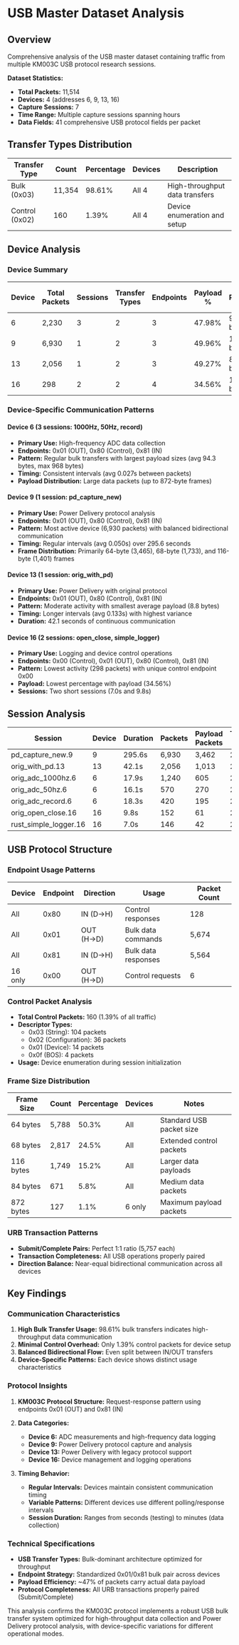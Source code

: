 # USB Master Dataset Analysis

## Overview
Comprehensive analysis of the USB master dataset containing traffic from multiple KM003C USB protocol research sessions.

**Dataset Statistics:**
- **Total Packets:** 11,514
- **Devices:** 4 (addresses 6, 9, 13, 16)
- **Capture Sessions:** 7
- **Time Range:** Multiple capture sessions spanning hours
- **Data Fields:** 41 comprehensive USB protocol fields per packet

## Transfer Types Distribution

| Transfer Type | Count | Percentage | Devices | Description |
|---------------|-------|------------|---------|-------------|
| Bulk (0x03) | 11,354 | 98.61% | All 4 | High-throughput data transfers |
| Control (0x02) | 160 | 1.39% | All 4 | Device enumeration and setup |

## Device Analysis

### Device Summary
| Device | Total Packets | Sessions | Transfer Types | Endpoints | Payload % | Avg Payload Size |
|--------|---------------|----------|----------------|-----------|-----------|------------------|
| 6 | 2,230 | 3 | 2 | 3 | 47.98% | 94.3 bytes |
| 9 | 6,930 | 1 | 2 | 3 | 49.96% | 12.6 bytes |
| 13 | 2,056 | 1 | 2 | 3 | 49.27% | 8.8 bytes |
| 16 | 298 | 2 | 2 | 4 | 34.56% | 12.8 bytes |

### Device-Specific Communication Patterns

#### Device 6 (3 sessions: 1000Hz, 50Hz, record)
- **Primary Use:** High-frequency ADC data collection
- **Endpoints:** 0x01 (OUT), 0x80 (Control), 0x81 (IN)
- **Pattern:** Regular bulk transfers with largest payload sizes (avg 94.3 bytes, max 968 bytes)
- **Timing:** Consistent intervals (avg 0.027s between packets)
- **Payload Distribution:** Large data packets (up to 872-byte frames)

#### Device 9 (1 session: pd_capture_new)
- **Primary Use:** Power Delivery protocol analysis
- **Endpoints:** 0x01 (OUT), 0x80 (Control), 0x81 (IN)
- **Pattern:** Most active device (6,930 packets) with balanced bidirectional communication
- **Timing:** Regular intervals (avg 0.050s) over 295.6 seconds
- **Frame Distribution:** Primarily 64-byte (3,465), 68-byte (1,733), and 116-byte (1,401) frames

#### Device 13 (1 session: orig_with_pd)
- **Primary Use:** Power Delivery with original protocol
- **Endpoints:** 0x01 (OUT), 0x80 (Control), 0x81 (IN)
- **Pattern:** Moderate activity with smallest average payload (8.8 bytes)
- **Timing:** Longer intervals (avg 0.133s) with highest variance
- **Duration:** 42.1 seconds of continuous communication

#### Device 16 (2 sessions: open_close, simple_logger)
- **Primary Use:** Logging and device control operations
- **Endpoints:** 0x00 (Control), 0x01 (OUT), 0x80 (Control), 0x81 (IN)
- **Pattern:** Lowest activity (298 packets) with unique control endpoint 0x00
- **Payload:** Lowest percentage with payload (34.56%)
- **Sessions:** Two short sessions (7.0s and 9.8s)

## Session Analysis

| Session | Device | Duration | Packets | Payload Packets | Transfer Types |
|---------|--------|----------|---------|----------------|----------------|
| pd_capture_new.9 | 9 | 295.6s | 6,930 | 3,462 | 2 |
| orig_with_pd.13 | 13 | 42.1s | 2,056 | 1,013 | 2 |
| orig_adc_1000hz.6 | 6 | 17.9s | 1,240 | 605 | 2 |
| orig_adc_50hz.6 | 6 | 16.1s | 570 | 270 | 2 |
| orig_adc_record.6 | 6 | 18.3s | 420 | 195 | 2 |
| orig_open_close.16 | 16 | 9.8s | 152 | 61 | 2 |
| rust_simple_logger.16 | 16 | 7.0s | 146 | 42 | 2 |

## USB Protocol Structure

### Endpoint Usage Patterns
| Device | Endpoint | Direction | Usage | Packet Count |
|--------|----------|-----------|--------|--------------|
| All | 0x80 | IN (D→H) | Control responses | 128 |
| All | 0x01 | OUT (H→D) | Bulk data commands | 5,674 |
| All | 0x81 | IN (D→H) | Bulk data responses | 5,564 |
| 16 only | 0x00 | OUT (H→D) | Control requests | 6 |

### Control Packet Analysis
- **Total Control Packets:** 160 (1.39% of all traffic)
- **Descriptor Types:**
  - 0x03 (String): 104 packets
  - 0x02 (Configuration): 36 packets  
  - 0x01 (Device): 14 packets
  - 0x0f (BOS): 4 packets
- **Usage:** Device enumeration during session initialization

### Frame Size Distribution
| Frame Size | Count | Percentage | Devices | Notes |
|------------|-------|------------|---------|-------|
| 64 bytes | 5,788 | 50.3% | All | Standard USB packet size |
| 68 bytes | 2,817 | 24.5% | All | Extended control packets |
| 116 bytes | 1,749 | 15.2% | All | Larger data payloads |
| 84 bytes | 671 | 5.8% | All | Medium data packets |
| 872 bytes | 127 | 1.1% | 6 only | Maximum payload packets |

### URB Transaction Patterns
- **Submit/Complete Pairs:** Perfect 1:1 ratio (5,757 each)
- **Transaction Completeness:** All USB operations properly paired
- **Direction Balance:** Near-equal bidirectional communication across all devices

## Key Findings

### Communication Characteristics
1. **High Bulk Transfer Usage:** 98.61% bulk transfers indicates high-throughput data communication
2. **Minimal Control Overhead:** Only 1.39% control packets for device setup
3. **Balanced Bidirectional Flow:** Even split between IN/OUT transfers
4. **Device-Specific Patterns:** Each device shows distinct usage characteristics

### Protocol Insights
1. **KM003C Protocol Structure:** Request-response pattern using endpoints 0x01 (OUT) and 0x81 (IN)
2. **Data Categories:**
   - **Device 6:** ADC measurements and high-frequency data logging
   - **Device 9:** Power Delivery protocol capture and analysis
   - **Device 13:** Power Delivery with legacy protocol support
   - **Device 16:** Device management and logging operations

3. **Timing Behavior:**
   - **Regular Intervals:** Devices maintain consistent communication timing
   - **Variable Patterns:** Different devices use different polling/response intervals
   - **Session Duration:** Ranges from seconds (testing) to minutes (data collection)

### Technical Specifications
- **USB Transfer Types:** Bulk-dominant architecture optimized for throughput
- **Endpoint Strategy:** Standardized 0x01/0x81 bulk pair across devices
- **Payload Efficiency:** ~47% of packets carry actual data payload
- **Protocol Completeness:** All URB transactions properly paired (Submit/Complete)

This analysis confirms the KM003C protocol implements a robust USB bulk transfer system optimized for high-throughput data collection and Power Delivery protocol analysis, with device-specific variations for different operational modes.
